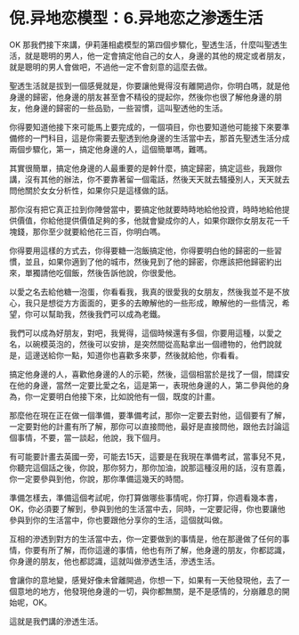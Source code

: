 # 倪.异地恋模型：6.异地恋之渗透生活

OK 那我們接下來講，伊莉蓮相處模型的第四個步驟化，聖透生活，什麼叫聖透生活，就是聰明的男人，他一定會搞定他自己的女人，身邊的其他的規定或者朋友，就是聰明的男人會做吧，不過他一定不會刻意的這麼去做。

聖透生活就是拔到一個感覺就是，你要讓他覺得沒有離開過你，你明白嗎，就是他身邊的歸密，他身邊的朋友甚至會不精役的提起你，然後你也很了解他身邊的朋友，他身邊的歸密的一些品勁，一些習慣，這叫聖透他的生活。

你得要知道他接下來可能馬上要完成的，一個項目，你也要知道他可能接下來要準備修的一門科目，這是你需要去聖透到他身邊的生活當中去，那首先聖透生活分成兩個步驟化，第一，搞定他身邊的人，這個簡單嗎，難嗎。

其實很簡單，搞定他身邊的人最重要的是幹什麼，搞定歸密，搞定這些，我跟你講，沒有其他的辦法，你不要靠著留一個電話，然後天天就去騷擾別人，天天就去問他關於女女分析性，如果你只是這樣做的話。

那你沒有把它真正拉到你陣營當中，要搞定他就要時時地給他投資，時時地給他提供價值，你給他提供價值足夠的多，他就會變成你的人，如果你跟你女朋友花一千塊錢，那你至少就要給他花三百，你明白嗎。

你得要用這樣的方式去，你得要糖一泡飯搞定他，你得要明白他的歸密的一些習慣，並且，如果你適到了他的城市，然後見到了他的歸密，你應該把他歸密約出來，單獨請他吃個飯，然後告訴他說，你很愛他。

以愛之名去給他糖一泡蛋，你看看我，我真的很愛我的女朋友，然後我並不是不放心，我只是想從方方面面的，更多的去瞭解他的一些形成，瞭解他的一些情況，希望，你可以幫助我，然後我們可以成為老鐵。

我們可以成為好朋友，對吧，我覺得，這個時候還有多個，你要用這種，以愛之名，以碗模英泡的，然後可以安排，是突然間從高點拿出一個禮物的，他們說就是，這邊送給你一點，知道你也喜歡多來夢，然後就給他，你看看。

搞定他身邊的人，喜歡他身邊的人的示範，然後，這個相當於是找了一個，間諜安在他的身邊，當然一定要比愛之名，這是第一，表現他身邊的人，第二參與他的身為，你一定要明白他接下來，比如說他有一個，既度的計畫。

那麼他在現在正在做一個準備，要準備考試，那你一定要去對他，這個要有了解，一定要對他的計畫有所了解，那你可以直接問他，最好是直接問他，跟他去討論這個事情，不要，當一談起，他說，我下個月。

有可能要計畫去英國一旁，可能去15天，這要是在我現在準備考試，當事兒不見，你聽完這個話之後，你說，那你努力，那你加油，說那這種沒用的話，沒有意義，你一定要參與到他，你說，那你準備這幾天的時間。

準備怎樣去，準備這個考試呢，你打算做哪些事情呢，你打算，你週看幾本書，OK，你必須要了解到，參與到他的生活當中去，同時，一定要記得，你也要讓他參與到你的生活當中，你也要跟他分享你的生活，這個就叫做。

互相的滲透到對方的生活當中去，你一定要做到的事情是，他在那邊做了任何的事情，你要有所了解，而你這邊的事情，他也有所了解，他身邊的朋友，你都認識，你身邊的朋友，他也都認識，這就叫做滲透生活，滲透生活。

會讓你的意地變，感覺好像未曾離開過，你想一下，如果有一天他發現他，去了一個意地的地方，他發現他身邊的一切，與你都無關，是不是感情的，分崩離息的開始呢，OK。

這就是我們講的滲透生活。